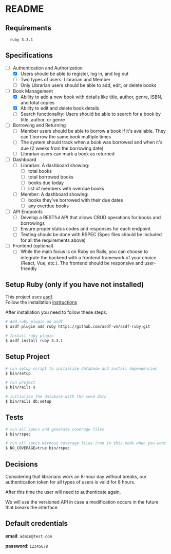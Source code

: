 # README

## Requirements

```shell
  ruby 3.3.1
```

## Specifications

- [ ] Authentication and Authorization
  - [X] Users should be able to register, log in, and log out
  - [ ] Two types of users: Librarian and Member
  - [ ] Only Librarian users should be able to add, edit, or delete books

- [ ] Book Management
  - [X] Ability to add a new book with details like title, author, genre, ISBN, and total copies
  - [X] Ability to edit and delete book details
  - [ ] Search functionality: Users should be able to search for a book by title, author, or genre

- [ ] Borrowing and Returning
  - [ ] Member users should be able to borrow a book if it's available. They can't borrow the same book multiple times
  - [ ] The system should track when a book was borrowed and when it's due (2 weeks from the borrowing date)
  - [ ] Librarian users can mark a book as returned

- [ ] Dashboard
  - [ ] Librarian: A dashboard showing:
    - [ ] total books
    - [ ] total borrowed books
    - [ ] books due today
    - [ ] list of members with overdue books
  - [ ] Member: A dashboard showing:
    - [ ] books they've borrowed with their due dates
    - [ ] any overdue books

- [ ] API Endpoints
  - [ ] Develop a RESTful API that allows CRUD operations for books and borrowings
  - [ ] Ensure proper status codes and responses for each endpoint
  - [ ] Testing should be done with RSPEC (Spec files should be included for all the requirements above)

- [ ] Frontend (optional)
  - [ ] While the main focus is on Ruby on Rails, you can choose to integrate the backend with a frontend framework of your choice (React, Vue, etc.). The frontend should be responsive and user-friendly

## Setup Ruby (only if you have not installed)

This project uses [asdf](https://asdf-vm.com/guide/getting-started.html). \
Follow the installation [instructions](https://asdf-vm.com/guide/getting-started.html#_3-install-asdf)

After installation you need to follow these steps:

```bash
# Add ruby plugin on asdf
$ asdf plugin add ruby https://github.com/asdf-vm/asdf-ruby.git

# Install ruby plugin
$ asdf install ruby 3.3.1
```

## Setup Project

```bash
# run setup script to initialize database and install dependencies
$ bin/setup

# run project
$ bin/rails s

# initialize the database with the seed data
$ bin/rails db:setup
```

## Tests

```bash
# run all specs and generate coverage files
$ bin/rspec

# run all specs without coverage files (run in this mode when you want to run faster and don't need to look at the coverage)
$ NO_COVERAGE=true bin/rspec
```

## Decisions

Considering that librarians work an 8-hour day without breaks, our authentication token for all types of users is valid for 8 hours.

After this time the user will need to authenticate again.

We will use the versioned API in case a modification occurs in the future that breaks the interface.

## Default credentials

<strong>email</strong>: `admin@test.com`

<strong>password</strong>: `12345678`
